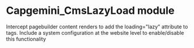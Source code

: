 # Capgemini_CmsLazyLoad module

Intercept pagebuilder content renders to add the loading="lazy" attribute to <img/> tags.  Include a system configuration at the website level to enable/disable this functionality

